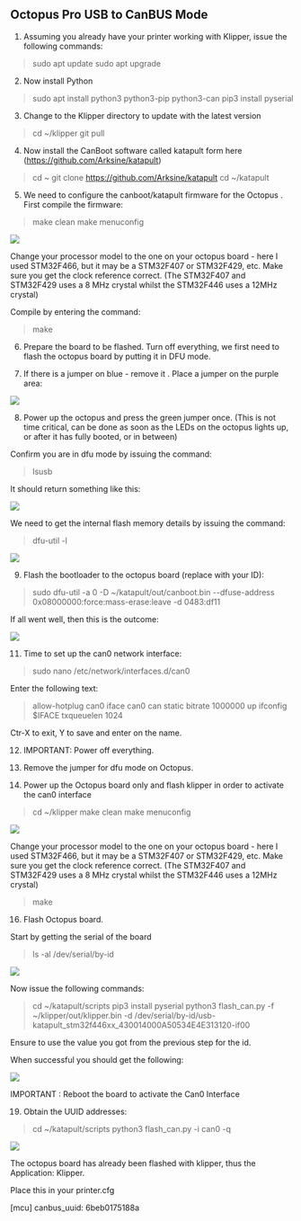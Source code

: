 ## Octopus Pro USB to CanBUS Mode

1. Assuming you already have your printer working with Klipper, issue the following commands:

>sudo apt update
>sudo apt upgrade

2. Now install Python

>sudo apt install python3 python3-pip python3-can
pip3 install pyserial

3. Change to the Klipper directory to update with the latest version

>cd ~/klipper
>git pull

4. Now install the CanBoot software called katapult form here (https://github.com/Arksine/katapult) 

>cd ~
>git clone https://github.com/Arksine/katapult
>cd ~/katapult

5. We need to configure the canboot/katapult firmware for the Octopus . First compile the firmware: 

>make clean
>make menuconfig

![](https://github.com/emebecnc/Guides/blob/main/Octopus%20Pro%20USB%20to%20CanBUS%20Mode/media/1.png?raw=true)

Change your processor model to the one on your octopus board - here I used STM32F466, but it may be a STM32F407 or STM32F429, etc. Make sure you get the clock reference correct. (The STM32F407 and STM32F429 uses a 8 MHz crystal whilst the STM32F446 uses a 12MHz crystal) 

Compile by entering the command: 

>make

6. Prepare the board to be flashed. Turn off everything, we first need to flash the octopus board by putting it in DFU mode.

7. If there is a jumper on  blue - remove it . Place a jumper on the purple area: 

![](https://github.com/emebecnc/Guides/blob/main/Octopus%20Pro%20USB%20to%20CanBUS%20Mode/media/2.png?raw=true)

8. Power up the octopus and press the green jumper once. (This is not time critical, can be done as soon as the LEDs on the octopus lights up, or after it has fully booted, or in between) 

Confirm you are in dfu mode by issuing the command: 

>lsusb

It should return something like this: 

![](https://github.com/emebecnc/Guides/blob/main/Octopus%20Pro%20USB%20to%20CanBUS%20Mode/media/3.png?raw=true)

We need to get the internal flash memory details by issuing the command: 

>dfu-util -l

![](https://github.com/emebecnc/Guides/blob/main/Octopus%20Pro%20USB%20to%20CanBUS%20Mode/media/4.png?raw=true)

9. Flash the bootloader to the octopus board (replace with your ID): 

>sudo dfu-util -a 0 -D ~/katapult/out/canboot.bin --dfuse-address 0x08000000:force:mass-erase:leave -d 0483:df11

If all went well, then this is the outcome: 

![](https://github.com/emebecnc/Guides/blob/main/Octopus%20Pro%20USB%20to%20CanBUS%20Mode/media/5.png?raw=true)

11. Time to set up the can0 network interface: 

>sudo nano /etc/network/interfaces.d/can0

Enter the following text: 

>allow-hotplug can0
>  iface can0 can static
>  bitrate 1000000
>  up ifconfig $IFACE txqueuelen 1024
  
Ctr-X to exit, Y to save and enter on the name. 

12. IMPORTANT: Power off everything. 

13. Remove the jumper for dfu mode on Octopus. 

14. Power up the Octopus board only and flash klipper in order to activate the can0 interface 

>cd ~/klipper
make clean
make menuconfig

![](https://github.com/emebecnc/Guides/blob/main/Octopus%20Pro%20USB%20to%20CanBUS%20Mode/media/6.png?raw=true)

Change your processor model to the one on your octopus board - here I used STM32F466, but it may be a STM32F407 or STM32F429, etc. Make sure you get the clock reference correct. (The STM32F407 and STM32F429 uses a 8 MHz crystal whilst the STM32F446 uses a 12MHz crystal) 

>make

16. Flash Octopus board. 

Start by getting the serial of the board 

>ls -al /dev/serial/by-id

![](https://github.com/emebecnc/Guides/blob/main/Octopus%20Pro%20USB%20to%20CanBUS%20Mode/media/7.png?raw=true)

Now issue the following commands: 

>cd ~/katapult/scripts
pip3 install pyserial
python3 flash_can.py -f ~/klipper/out/klipper.bin -d /dev/serial/by-id/usb-katapult_stm32f446xx_430014000A50534E4E313120-if00

Ensure to use the value you got from the previous step for the id. 

When successful you should get the following: 

![](https://github.com/emebecnc/Guides/blob/main/Octopus%20Pro%20USB%20to%20CanBUS%20Mode/media/8.png?raw=true)

IMPORTANT : Reboot the board to activate the Can0 Interface

19. Obtain the UUID addresses: 

>cd ~/katapult/scripts
python3 flash_can.py -i can0 -q

![](https://github.com/emebecnc/Guides/blob/main/Octopus%20Pro%20USB%20to%20CanBUS%20Mode/media/9.png?raw=true)

The octopus board has already been flashed with klipper, thus the Application: Klipper. 

Place this in your printer.cfg

[mcu]
canbus_uuid: 6beb0175188a
